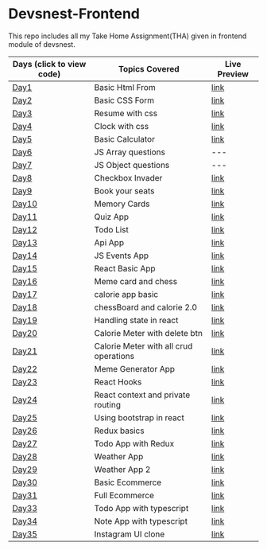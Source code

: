 # Devsnest-Frontend

This repo includes all my Take Home Assignment(THA) given in frontend module of devsnest.

| Days (click to view code)                                                     | Topics Covered                         | Live Preview                                                                 |
| ----------------------------------------------------------------------------- | -------------------------------------- | ---------------------------------------------------------------------------- |
| [Day1](./day-01)                                                              | Basic Html From                        | [link](https://vinitpal.github.io/Devsnest-Frontend/day-01/index.html)       |
| [Day2](./day-02)                                                              | Basic CSS Form                         | [link](https://vinitpal.github.io/Devsnest-Frontend/day-02)                  |
| [Day3](./day-03)                                                              | Resume with css                        | [link](https://vinitpal.github.io/Devsnest-Frontend/day-03)                  |
| [Day4](./day-04)                                                              | Clock with css                         | [link](https://vinitpal.github.io/Devsnest-Frontend/day-04)                  |
| [Day5](./day-05/basic_calculator)                                             | Basic Calculator                       | [link](https://vinitpal.github.io/Devsnest-Frontend/day-05/basic_calculator) |
| [Day6](./day-06)                                                              | JS Array questions                     | ---                                                                          |
| [Day7](./day-07/script.js)                                                    | JS Object questions                    | ---                                                                          |
| [Day8](./day-08/script.js)                                                    | Checkbox Invader                       | [link](https://vinitpal.github.io/Devsnest-Frontend/day-08)                  |
| [Day9](./day-09)                                                              | Book your seats                        | [link](https://vinitpal.github.io/Devsnest-Frontend/day-09/index.html)       |
| [Day10](./day-10)                                                             | Memory Cards                           | [link](https://vinitpal.github.io/Devsnest-Frontend/day-10/index.html)       |
| [Day11](./day-11)                                                             | Quiz App                               | [link](https://vinitpal.github.io/Devsnest-Frontend/day-11/index.html)       |
| [Day12](./day-12)                                                             | Todo List                              | [link](https://vinitpal.github.io/Devsnest-Frontend/day-12/index.html)       |
| [Day13](./day-13)                                                             | Api App                                | [link](https://vinitpal.github.io/Devsnest-Frontend/day-13/index.html)       |
| [Day14](./day-14)                                                             | JS Events App                          | [link](https://vinitpal.github.io/Devsnest-Frontend/day-14/index.html)       |
| [Day15](./day-15)                                                             | React Basic App                        | [link](https://vinitpal.github.io/Devsnest-Frontend/day-15/index.html)       |
| [Day16](https://github.com/Vinitpal/Devsnest-React-THAs/tree/main/src/day-16) | Meme card and chess                    | [link](https://vinitpal.github.io/Devsnest-React-THAs/build/#/day-16)        |
| [Day17](https://github.com/Vinitpal/Devsnest-React-THAs/tree/main/src/day-17) | calorie app basic                      | [link](https://vinitpal.github.io/Devsnest-React-THAs/build/#/day-17)        |
| [Day18](https://github.com/Vinitpal/Devsnest-React-THAs/tree/main/src/day-18) | chessBoard and calorie 2.0             | [link](https://vinitpal.github.io/Devsnest-React-THAs/build/#/day-18)        |
| [Day19](https://github.com/Vinitpal/Devsnest-React-THAs/tree/main/src/day-19) | Handling state in react                | [link](https://vinitpal.github.io/Devsnest-React-THAs/build/#/day-19)        |
| [Day20](https://github.com/Vinitpal/Devsnest-React-THAs/tree/main/src/day-20) | Calorie Meter with delete btn          | [link](https://vinitpal.github.io/Devsnest-React-THAs/build/#/day-20)        |
| [Day21](https://github.com/Vinitpal/Devsnest-React-THAs/tree/main/src/day-21) | Calorie Meter with all crud operations | [link](https://vinitpal.github.io/Devsnest-React-THAs/build/#/day-21)        |
| [Day22](https://github.com/Vinitpal/Devsnest-React-THAs/tree/main/src/day-22) | Meme Generator App                     | [link](https://vinitpal.github.io/Devsnest-React-THAs/build/#/day-22)        |
| [Day23](https://github.com/Vinitpal/Devsnest-React-THAs/tree/main/src/day-23) | React Hooks                            | [link](https://vinitpal.github.io/Devsnest-React-THAs/build/#/day-23)        |
| [Day24](https://github.com/Vinitpal/Devsnest-React-THAs/tree/main/src/day-24) | React context and private routing      | [link](https://vinitpal.github.io/Devsnest-React-THAs/build/#/day-24)        |
| [Day25](https://github.com/Vinitpal/Devsnest-React-THAs/tree/main/src/day-25) | Using bootstrap in react               | [link](https://vinitpal.github.io/Devsnest-React-THAs/build/#/day-25)        |
| [Day26](https://github.com/Vinitpal/Devsnest-React-THAs/tree/main/src/day-26) | Redux basics                           | [link](https://vinitpal.github.io/Devsnest-React-THAs/build/#/day-26)        |
| [Day27](https://github.com/Vinitpal/Devsnest-React-THAs/tree/main/src/day-27) | Todo App with Redux                    | [link](https://vinitpal.github.io/Devsnest-React-THAs/build/#/day-27)        |
| [Day28](https://github.com/Vinitpal/Devsnest-React-THAs/tree/main/src/day-28) | Weather App                            | [link](https://vinitpal.github.io/Devsnest-React-THAs/build/#/day-28)        |
| [Day29](https://github.com/Vinitpal/Devsnest-React-THAs/tree/main/src/day-29) | Weather App 2                          | [link](https://vinitpal.github.io/Devsnest-React-THAs/build/#/day-29)        |
| [Day30](https://github.com/Vinitpal/Devsnest-React-THAs/tree/main/src/day-30) | Basic Ecommerce                        | [link](https://vinitpal.github.io/Devsnest-React-THAs/build/#/day-30)        |
| [Day31](https://github.com/Vinitpal/Devsnest-React-THAs/tree/main/src/day-30) | Full Ecommerce                         | [link](https://vinitpal.github.io/Devsnest-React-THAs/build/#/day-31)        |
| [Day33](https://github.com/Vinitpal/Devsnest-React-THAs/tree/main/src/day-33) | Todo App with typescript               | [link](https://vinitpal.github.io/Devsnest-React-THAs/build/#/day-33)        |
| [Day34](https://github.com/Vinitpal/Devsnest-React-THAs/tree/main/src/day-34) | Note App with typescript               | [link](https://vinitpal.github.io/Devsnest-React-THAs/build/#/day-34)        |
| [Day35](https://github.com/Vinitpal/Devsnest-React-THAs/tree/main/src/day-35) | Instagram UI clone                     | [link](https://vinitpal.github.io/Devsnest-React-THAs/build/#/day-35)        |
